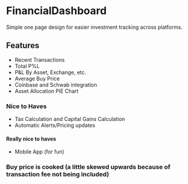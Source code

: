 # FinancialDashboard
Simple one page design for easier investment tracking across platforms.
## Features 
- Recent Transactions
- Total P%L
- P&L By Asset, Exchange, etc.
- Average Buy Price
- Coinbase and Schwab integration
- Asset Allocation PIE Chart
### Nice to Haves
- Tax Calculation and Capital Gains Calculation
- Automatic Alerts/Pricing updates
#### Really nice to haves
- Mobile App (for fun)

### Buy price is cooked (a little skewed upwards because of transaction fee not being included)

